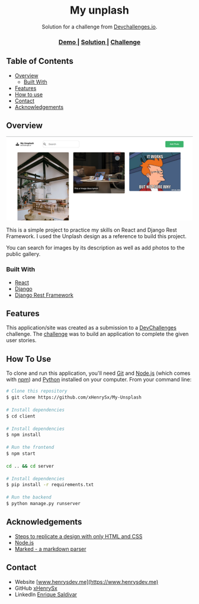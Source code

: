 <!-- Please update value in the {}  -->

<h1 align="center">My unplash</h1>

<div align="center">
   Solution for a challenge from  <a href="http://devchallenges.io" target="_blank">Devchallenges.io</a>.
</div>

<div align="center">
  <h3>
    <a href="https://myunplash.web.app/">
      Demo
    </a>
    <span> | </span>
    <a href="https://github.com/xHenrySx/My-Unsplash">
      Solution
    </a>
    <span> | </span>
    <a href="https://devchallenges.io/challenges/rYyhwJAxMfES5jNQ9YsP">
      Challenge
    </a>
  </h3>
</div>

<!-- TABLE OF CONTENTS -->

## Table of Contents

- [Overview](#overview)
  - [Built With](#built-with)
- [Features](#features)
- [How to use](#how-to-use)
- [Contact](#contact)
- [Acknowledgements](#acknowledgements)

<!-- OVERVIEW -->

## Overview

![screenshot](https://github.com/xHenrySx/My-Unsplash/blob/master/unplashResources/screenshot.png?raw=true)

This is a simple project to practice my skills on React and Django Rest Framework. I used the Unplash design as a reference to build this project.

You can search for images by its description as well as add photos to the public gallery.

### Built With

<!-- This section should list any major frameworks that you built your project using. Here are a few examples.-->

- [React](https://reactjs.org/)
- [Django](https://www.djangoproject.com/)
- [Django Rest Framework](https://www.django-rest-framework.org/)

## Features

<!-- List the features of your application or follow the template. Don't share the figma file here :) -->

This application/site was created as a submission to a [DevChallenges](https://devchallenges.io/challenges) challenge. The [challenge](https://devchallenges.io/challenges/rYyhwJAxMfES5jNQ9YsP) was to build an application to complete the given user stories.

## How To Use

<!-- Example: -->

To clone and run this application, you'll need [Git](https://git-scm.com) and [Node.js](https://nodejs.org/en/download/) (which comes with [npm](http://npmjs.com)) and [Python](https://www.python.org/downloads/)
installed on your computer. From your command line:

```bash
# Clone this repository
$ git clone https://github.com/xHenrySx/My-Unsplash

# Install dependencies
$ cd client

# Install dependencies
$ npm install

# Run the frontend
$ npm start

cd .. && cd server

# Install dependencies
$ pip install -r requirements.txt

# Run the backend
$ python manage.py runserver
```

## Acknowledgements

<!-- This section should list any articles or add-ons/plugins that helps you to complete the project. This is optional but it will help you in the future. For example: -->

- [Steps to replicate a design with only HTML and CSS](https://devchallenges-blogs.web.app/how-to-replicate-design/)
- [Node.js](https://nodejs.org/)
- [Marked - a markdown parser](https://github.com/chjj/marked)

## Contact

- Website [www.henrysdev.me](https://www.henrysdev.me)
- GitHub [xHenrySx](https://github.com/xHenrySx)
- LinkedIn [Enrique Saldivar](https://www.linkedin.com/in/henry-saldivar/)
